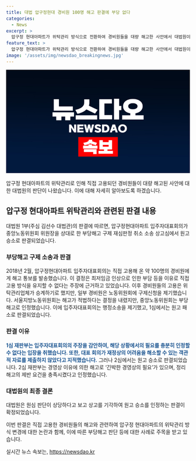 ```yaml
---
title: 대법 압구정현대 경비원 100명 해고 판결에 부당 없다
categories:
  - News
excerpt: >
  압구정 현대아파트가 위탁관리 방식으로 전환하여 경비원들을 대량 해고한 사안에서 대법원이 부당해고 판단을 내렸다. 2018년 직접 고용한 경비원 100여 명을 해고하고, 위탁 업체가 경비원 승계한다는 명목이었으나 노동위원회는 부당해고로 판단했다. 하지만 2심에서는 경영상 이유로 정당한 해고로 판단했고, 대법원도 이를 인정하여 상고를 기각했다. 입주자대표회의는 관리 방식의 차이를 이유로 정당성을 주장했으나, 재정상의 어려움을 입증하지 못해 패소했다.
feature_text: >
  압구정 현대아파트가 위탁관리 방식으로 전환하여 경비원들을 대량 해고한 사안에서 대법원이 부당해고 판단을 내렸다. 2018년 직접 고용한 경비원 100여 명을 해고하고, 위탁 업체가 경비원 승계한다는 명목이었으나 노동위원회는 부당해고로 판단했다. 하지만 2심에서는 경영상 이유로 정당한 해고로 판단했고, 대법원도 이를 인정하여 상고를 기각했다. 입주자대표회의는 관리 방식의 차이를 이유로 정당성을 주장했으나, 재정상의 어려움을 입증하지 못해 패소했다.
image: '/assets/img/newsdao_breakingnews.jpg'
---
```


<p><img src="/assets/img/newsdao_breakingnews.jpg" alt="pcversion 속보" /></p>

<p>압구정 현대아파트의 위탁관리로 인해 직접 고용되던 경비원들이 대량 해고된 사안에 대한 대법원의 판단이 나왔습니다. 이에 대해 자세히 알아보도록 하겠습니다.</p>

<h2 data-ke-size="size26">압구정 현대아파트 위탁관리와 관련된 판결 내용</h2>

<p data-ke-size="size16">대법원 1부(주심 김선수 대법관)의 판결에 따르면, 압구정현대아파트 입주자대표회의가 중앙노동위원회 위원장을 상대로 한 부당해고 구제 재심판정 취소 소송 상고심에서 원고 승소로 판결되었습니다.</p>

<h3>부당해고 구제 소송과 판결</h3>

<p data-ke-size="size16">2018년 2월, 압구정현대아파트 입주자대표회의는 직접 고용해 온 약 100명의 경비원에게 해고 통보를 발송했습니다. 이 결정은 최저임금 인상으로 인한 부담 등을 이유로 직접고용 방식을 유지할 수 없다는 주장에 근거하고 있었습니다. 이후 경비원들의 고용은 위탁관리업체가 승계하기로 했지만, 일부 경비원은 노동위원회에 구제신청을 제기했습니다. 서울지방노동위원회는 해고가 적법하다는 결정을 내렸지만, 중앙노동위원회는 부당해고로 인정했습니다. 이에 입주자대표회의는 행정소송을 제기했고, 1심에서는 원고 패소로 판결되었습니다.</p>

<h3>판결 이유</h3>

<p data-ke-size="size16"><b><span style="color: #1a5490;">1심 재판부는 입주자대표회의의 주장을 감안하여, 해당 상황에서의 필요를 충분히 인정할 수 없다는 입장을 취했습니다. 또한, 대표 회의가 재정상의 어려움을 해소할 수 있는 객관적 자료를 제출하지 않았다고 지적했습니다.</span></b> 그러나 2심에서는 원고 승소로 판결되었습니다. 2심 재판부는 경영상 이유에 의한 해고로 ‘긴박한 경영상의 필요’가 있으며, 정리해고의 제반 요건을 충족시켰다고 인정했습니다.</p>

<h3>대법원의 최종 결론</h3>

<p data-ke-size="size16">대법원은 원심 판단이 상당하다고 보고 상고를 기각하여 원고 승소를 인정하는 판결이 확정되었습니다.</p>

<p>이번 판결은 직접 고용한 경비원들의 해고와 관련하여 압구정 현대아파트의 위탁관리 방식 변경에 대한 논란과 함께, 이에 따른 부당해고 판단 등에 대한 사례로 주목을 받고 있습니다.</p>
실시간 뉴스 속보는, <a href="https://newsdao.kr" rel="dofollow">https://newsdao.kr</a>


